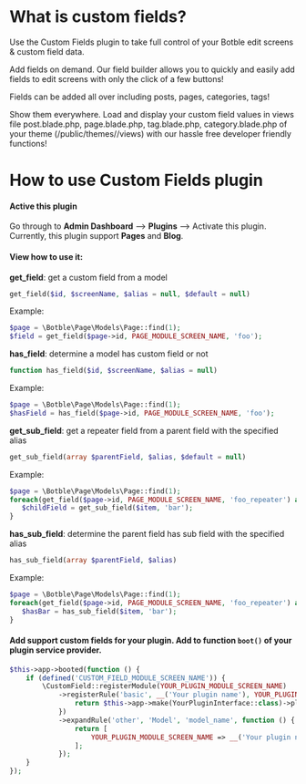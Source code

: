 # What is custom fields?

Use the Custom Fields plugin to take full control of your Botble edit screens & custom field data.

Add fields on demand. Our field builder allows you to quickly and easily add fields to edit screens with only the click of a few buttons!

Fields can be added all over including posts, pages, categories, tags!

Show them everywhere. Load and display your custom field values in views file post.blade.php, page.blade.php, tag.blade.php, category.blade.php of your theme (/public/themes/<your theme>/views) with our hassle free developer friendly functions!

# How to use Custom Fields plugin

#### Active this plugin
Go through to **Admin Dashboard** --> **Plugins** --> Activate this plugin.
Currently, this plugin support **Pages** and **Blog**.

#### View how to use it:

**get_field**: get a custom field from a model
```php
get_field($id, $screenName, $alias = null, $default = null)
```

Example:
```php
$page = \Botble\Page\Models\Page::find(1);
$field = get_field($page->id, PAGE_MODULE_SCREEN_NAME, 'foo');
```

**has_field**: determine a model has custom field or not
```php
function has_field($id, $screenName, $alias = null)
```

Example:
```php
$page = \Botble\Page\Models\Page::find(1);
$hasField = has_field($page->id, PAGE_MODULE_SCREEN_NAME, 'foo');
```

**get_sub_field**: get a repeater field from a parent field with the specified alias

```php
get_sub_field(array $parentField, $alias, $default = null)
```

Example:
```php
$page = \Botble\Page\Models\Page::find(1);
foreach(get_field($page->id, PAGE_MODULE_SCREEN_NAME, 'foo_repeater') as $item) {
   $childField = get_sub_field($item, 'bar');
}
```

**has_sub_field**: determine the parent field has sub field with the specified alias

```php
has_sub_field(array $parentField, $alias)
```

Example:
```php
$page = \Botble\Page\Models\Page::find(1);
foreach(get_field($page->id, PAGE_MODULE_SCREEN_NAME, 'foo_repeater') as $item) {
   $hasBar = has_sub_field($item, 'bar');
}
```

#### Add support custom fields for your plugin. Add to function `boot()` of your plugin service provider.

```php
$this->app->booted(function () {
    if (defined('CUSTOM_FIELD_MODULE_SCREEN_NAME')) {
        \CustomField::registerModule(YOUR_PLUGIN_MODULE_SCREEN_NAME)
            ->registerRule('basic', __('Your plugin name'), YOUR_PLUGIN_MODULE_SCREEN_NAME, function () {
                return $this->app->make(YourPluginInterface::class)->pluck('name', 'id');
            })
            ->expandRule('other', 'Model', 'model_name', function () {
                return [
                    YOUR_PLUGIN_MODULE_SCREEN_NAME => __('Your plugin name'),
                ];
            });
    }
});
```
